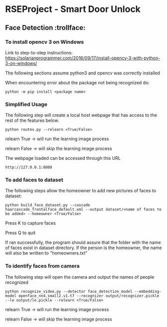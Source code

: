 # RSEProject - Smart Door Unlock

## Face Detection :trollface:
### To install opencv 3 on Windows
Link to step-to-step instructions: 
https://solarianprogrammer.com/2016/09/17/install-opencv-3-with-python-3-on-windows/


The following sections assume python3 and opencv was correctly installed


When encountering error about the package not being recognized do:
```
python -m pip install <package name>
```

### Simplified Usage
The following step will create a local host webpage that has access to the rest of the features below.
```
python routes.py --relearn <True/False>
```

relearn True -> will run the learning image process

relearn False -> will skip the learning image process

The webpage loaded can be accessed through this URL
```
http://127.0.0.1:8000
```

### To add faces to dataset
The following steps allow the homeowner to add new pictures of faces to dataset:
```
python build_face_dataset.py --cascade haarcascade_frontalface_default.xml --output dataset/<name of faces to be added> --homeowner <True/False>
```

Press K to capture faces

Press Q to quit


If ran successfully, the program should assure that the folder with the name of faces exist in dataset directory. If the person is the homeowner, the name will also be written to "homeowners.txt"


### To identify faces from camera
The following step will open the camera and output the names of people recognized

```
python recognize_video.py --detector face_detection_model --embedding-model openface_nn4.small2.v1.t7 --recognizer output/recognizer.pickle --le output/le.pickle --relearn <True/False>
```

relearn True -> will run the learning image process

relearn False -> will skip the learning image process
